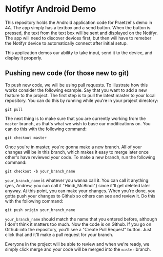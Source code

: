 Notifyr Android Demo
====================

This repository holds the Android application code for Praetzel's demo in 4A. The app simply has a textbox and a send button. When the button is pressed, the text from the text box will be sent and displayed on the Notifyr. The app will need to discover devices first, but then will have to remeber the Notifyr device to automatically connect after initial setup.

This application demos our ability to take input, send it to the device, and display it properly.

## Pushing new code (for those new to git) ##

To push new code, we will be using pull requests. To illustrate how this works consider the following example. Say that you want to add a new feature to the project. The first step is to pull the latest master to your local repository. You can do this by running while you're in your project directory:

`git pull`

The next thing is to make sure that you are currently working from the `master` branch, as that's what we wish to base our modifications on. You can do this with the following command:

`git checkout master`

Once you're in master, you're gonna make a new branch. All of your changes will be in this branch, which makes it easy to merge later once other's have reviewed your code. To make a new branch, run the following command:

`git checkout -b your_branch_name`

`your_branch_name` is whatever you wanna call it. You can call it anything (yes, Andrew, you can call it "Hindi_McBindi") since it'll get deleted later anyway. At this point, you can make your changes. When you're done, you gotta push your changes to Github so others can see and review it. Do this with the following command:

`git push origin your_branch_name`

`your_branch_name` should match the name that you entered before, although I don't think it matters too much. Now the code is on Github. If you go on Github into the repository, you'll see a "Create Pull Request" button. Just click that and it'll make a pull request for your branch.

Everyone in the project will be able to review and when we're ready, we simply click merge and your code will be merged into the `master` branch.
